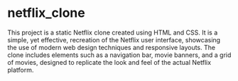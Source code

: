 # netflix_clone
This project is a static Netflix clone created using HTML and CSS. It is a simple, yet effective, recreation of the
Netflix user interface, showcasing the use of modern web design techniques and responsive layouts. The clone
includes elements such as a navigation bar, movie banners, and a grid of movies, designed to replicate the look and
feel of the actual Netflix platform.
